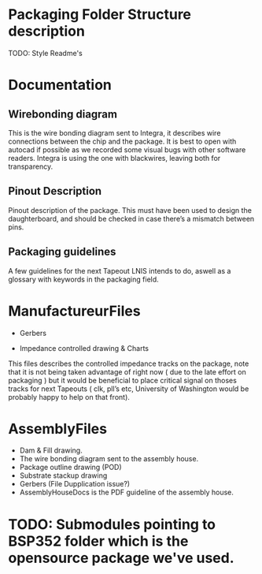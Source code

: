 # Packaging Folder Structure description

TODO: Style Readme's

# Documentation

## Wirebonding diagram

This is the wire bonding diagram sent to Integra, it describes wire connections between the chip and the package. It is best to open with autocad if possible as we recorded some visual bugs with other software readers. Integra is using the one with blackwires, leaving both for transparency.

## Pinout Description

Pinout description of the package. This must have been used to design the daughterboard, and should be checked in case there’s a mismatch between pins.

## Packaging guidelines

A few guidelines for the next Tapeout LNIS intends to do, aswell as a glossary with keywords in the packaging field.

# ManufactureurFiles

- Gerbers

- Impedance controlled drawing & Charts

This files describes the controlled impedance tracks on the package, note that it is not being taken advantage of right now ( due to the late effort on packaging ) but it would be beneficial to place critical signal on thoses tracks for next Tapeouts ( clk, pll’s etc, University of Washington would be probably happy to help on that front).


# AssemblyFiles

- Dam & Fill drawing.
- The wire bonding diagram sent to the assembly house.
- Package outline drawing (POD)
- Substrate stackup drawing
- Gerbers (File Dupplication issue?)
- AssemblyHouseDocs is the PDF guideline of the assembly house.


# TODO: Submodules pointing to BSP352 folder which is the opensource package we've used.
